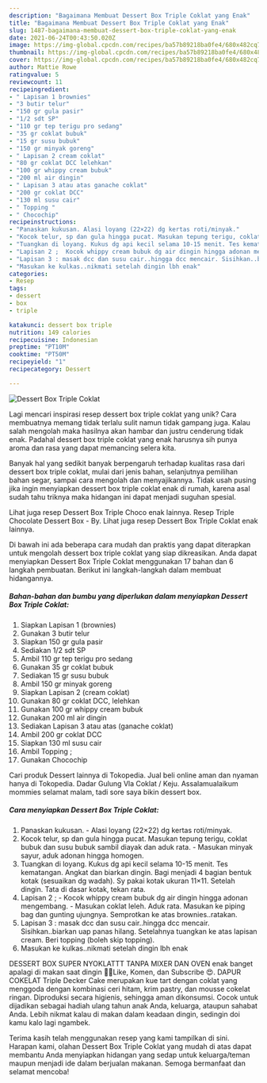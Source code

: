 ```yaml
---
description: "Bagaimana Membuat Dessert Box Triple Coklat yang Enak"
title: "Bagaimana Membuat Dessert Box Triple Coklat yang Enak"
slug: 1487-bagaimana-membuat-dessert-box-triple-coklat-yang-enak
date: 2021-06-24T00:43:50.020Z
image: https://img-global.cpcdn.com/recipes/ba57b89218ba0fe4/680x482cq70/dessert-box-triple-coklat-foto-resep-utama.jpg
thumbnail: https://img-global.cpcdn.com/recipes/ba57b89218ba0fe4/680x482cq70/dessert-box-triple-coklat-foto-resep-utama.jpg
cover: https://img-global.cpcdn.com/recipes/ba57b89218ba0fe4/680x482cq70/dessert-box-triple-coklat-foto-resep-utama.jpg
author: Mattie Rowe
ratingvalue: 5
reviewcount: 11
recipeingredient:
- " Lapisan 1 brownies"
- "3 butir telur"
- "150 gr gula pasir"
- "1/2 sdt SP"
- "110 gr tep terigu pro sedang"
- "35 gr coklat bubuk"
- "15 gr susu bubuk"
- "150 gr minyak goreng"
- " Lapisan 2 cream coklat"
- "80 gr coklat DCC lelehkan"
- "100 gr whippy cream bubuk"
- "200 ml air dingin"
- " Lapisan 3 atau atas ganache coklat"
- "200 gr coklat DCC"
- "130 ml susu cair"
- " Topping "
- " Chocochip"
recipeinstructions:
- "Panaskan kukusan. Alasi loyang (22×22) dg kertas roti/minyak."
- "Kocok telur, sp dan gula hingga pucat. Masukan tepung terigu, coklat bubuk dan susu bubuk sambil diayak dan aduk rata.  Masukan minyak sayur, aduk adonan hingga homogen."
- "Tuangkan di loyang. Kukus dg api kecil selama 10-15 menit. Tes kematangan. Angkat dan biarkan dingin. Bagi menjadi 4 bagian bentuk kotak (sesuaikan dg wadah). Sy pakai kotak ukuran 11×11. Setelah dingin. Tata di dasar kotak, tekan rata."
- "Lapisan 2 ;  Kocok whippy cream bubuk dg air dingin hingga adonan mengembang.  Masukan coklat leleh. Aduk rata. Masukan ke piping bag dan gunting ujungnya. Semprotkan ke atas brownies..ratakan."
- "Lapisan 3 : masak dcc dan susu cair..hingga dcc mencair. Sisihkan..biarkan uap panas hilang. Setelahnya tuangkan ke atas lapisan cream. Beri topping (boleh skip topping)."
- "Masukan ke kulkas..nikmati setelah dingin lbh enak"
categories:
- Resep
tags:
- dessert
- box
- triple

katakunci: dessert box triple 
nutrition: 149 calories
recipecuisine: Indonesian
preptime: "PT10M"
cooktime: "PT50M"
recipeyield: "1"
recipecategory: Dessert

---
```



![Dessert Box Triple Coklat](https://img-global.cpcdn.com/recipes/ba57b89218ba0fe4/680x482cq70/dessert-box-triple-coklat-foto-resep-utama.jpg)

Lagi mencari inspirasi resep dessert box triple coklat yang unik? Cara membuatnya memang tidak terlalu sulit namun tidak gampang juga. Kalau salah mengolah maka hasilnya akan hambar dan justru cenderung tidak enak. Padahal dessert box triple coklat yang enak harusnya sih punya aroma dan rasa yang dapat memancing selera kita.

Banyak hal yang sedikit banyak berpengaruh terhadap kualitas rasa dari dessert box triple coklat, mulai dari jenis bahan, selanjutnya pemilihan bahan segar, sampai cara mengolah dan menyajikannya. Tidak usah pusing jika ingin menyiapkan dessert box triple coklat enak di rumah, karena asal sudah tahu triknya maka hidangan ini dapat menjadi suguhan spesial.

Lihat juga resep Dessert Box Triple Choco enak lainnya. Resep Triple Chocolate Dessert Box - By. Lihat juga resep Dessert Box Triple Coklat enak lainnya.


Di bawah ini ada beberapa cara mudah dan praktis yang dapat diterapkan untuk mengolah dessert box triple coklat yang siap dikreasikan. Anda dapat menyiapkan Dessert Box Triple Coklat menggunakan 17 bahan dan 6 langkah pembuatan. Berikut ini langkah-langkah dalam membuat hidangannya.

<!--inarticleads1-->

##### Bahan-bahan dan bumbu yang diperlukan dalam menyiapkan Dessert Box Triple Coklat:

1. Siapkan  Lapisan 1 (brownies)
1. Gunakan 3 butir telur
1. Siapkan 150 gr gula pasir
1. Sediakan 1/2 sdt SP
1. Ambil 110 gr tep terigu pro sedang
1. Gunakan 35 gr coklat bubuk
1. Sediakan 15 gr susu bubuk
1. Ambil 150 gr minyak goreng
1. Siapkan  Lapisan 2 (cream coklat)
1. Gunakan 80 gr coklat DCC, lelehkan
1. Gunakan 100 gr whippy cream bubuk
1. Gunakan 200 ml air dingin
1. Sediakan  Lapisan 3 atau atas (ganache coklat)
1. Ambil 200 gr coklat DCC
1. Siapkan 130 ml susu cair
1. Ambil  Topping ;
1. Gunakan  Chocochip


Cari produk Dessert lainnya di Tokopedia. Jual beli online aman dan nyaman hanya di Tokopedia. Dadar Gulung Vla Coklat / Keju. Assalamualaikum mommies selamat malam, tadi sore saya bikin dessert box. 

<!--inarticleads2-->

##### Cara menyiapkan Dessert Box Triple Coklat:

1. Panaskan kukusan. - Alasi loyang (22×22) dg kertas roti/minyak.
1. Kocok telur, sp dan gula hingga pucat. Masukan tepung terigu, coklat bubuk dan susu bubuk sambil diayak dan aduk rata.  - Masukan minyak sayur, aduk adonan hingga homogen.
1. Tuangkan di loyang. Kukus dg api kecil selama 10-15 menit. Tes kematangan. Angkat dan biarkan dingin. Bagi menjadi 4 bagian bentuk kotak (sesuaikan dg wadah). Sy pakai kotak ukuran 11×11. Setelah dingin. Tata di dasar kotak, tekan rata.
1. Lapisan 2 ;  - Kocok whippy cream bubuk dg air dingin hingga adonan mengembang.  - Masukan coklat leleh. Aduk rata. Masukan ke piping bag dan gunting ujungnya. Semprotkan ke atas brownies..ratakan.
1. Lapisan 3 : masak dcc dan susu cair..hingga dcc mencair. Sisihkan..biarkan uap panas hilang. Setelahnya tuangkan ke atas lapisan cream. Beri topping (boleh skip topping).
1. Masukan ke kulkas..nikmati setelah dingin lbh enak


DESSERT BOX SUPER NYOKLATTT TANPA MIXER DAN OVEN enak banget apalagi di makan saat dingin 🤤🤤Like, Komen, dan Subscribe 😍. DAPUR COKELAT Triple Decker Cake merupakan kue tart dengan coklat yang menggoda dengan kombinasi ceri hitam, krim pastry, dan mousse cokelat ringan. Diproduksi secara higienis, sehingga aman dikonsumsi. Cocok untuk dijadikan sebagai hadiah ulang tahun anak Anda, keluarga, ataupun sahabat Anda. Lebih nikmat kalau di makan dalam keadaan dingin, sedingin doi kamu kalo lagi ngambek. 

Terima kasih telah menggunakan resep yang kami tampilkan di sini. Harapan kami, olahan Dessert Box Triple Coklat yang mudah di atas dapat membantu Anda menyiapkan hidangan yang sedap untuk keluarga/teman maupun menjadi ide dalam berjualan makanan. Semoga bermanfaat dan selamat mencoba!
